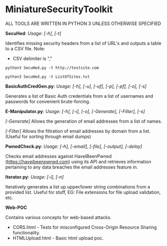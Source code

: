 # MiniatureSecurityToolkit

ALL TOOLS ARE WRITTEN IN PYTHON 3 UNLESS OTHERWISE SPECIFIED




**SecuHed**:  *Usage: [-h], [-t]*

Identifies missing security headers from a list of URL's and outputs a table to a CSV file.
Note:
  - CSV delimiter is ","

```python3 SecuHed.py -t http://testsite.com```


```python3 SecuHed.py -t ListOfSites.txt```


**BasicAuthCredGen.py**:  *Usage: [-h], [-u], [-uf], [-p], [-pf], [-o], [-s]*


Generates a list of Basic Auth credentials from a list of usernames and passwords for convenient brute-forcing.


**E-Manipulator.py**:  *Usage: [-h], [-i], [-o], [-Generate], [-Filter], [-s]*


*[-Generate]* Allows the generation of email addresses from a list of names.


*[-Filter]* Allows the filtration of email addresses by domain from a list. (Useful for sorting through email dumps)

**PwnedCheck.py**:  *Usage: [-h], [-email], [-file], [-output], [-delay]*


Checks email addresses against HaveIBeenPwned (https://haveibeenpwned.com) using its API and retrieves information pertaining to any data breaches the email addresses feature in.

**Iterator.py**:  *Usage: [-i], [-n]*

Iteratively generates a list up upper/lower string combinations from a provided list.  Useful for stuff, EG: File extensions for file upload validation, etc.

**Web-POC**

Contains various concepts for web-based attacks.
 - CORS.html - Tests for misconfigured Cross-Origin Resource Sharing functionality.
 - HTMLUpload.html - Basic html upload poc.
